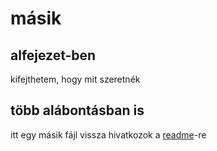 
# másik

## alfejezet-ben

kifejthetem, hogy mit szeretnék 

## több alábontásban is

itt egy másik fájl vissza hivatkozok a [readme](README.md)-re

